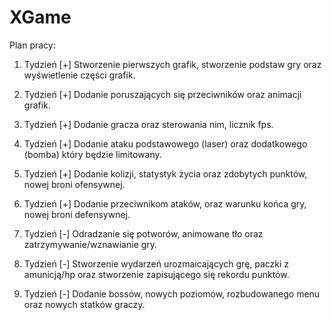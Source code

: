# XGame

Plan pracy:

1. Tydzień [+]
Stworzenie pierwszych grafik, stworzenie podstaw gry oraz wyświetlenie części grafik.

2. Tydzień [+]
Dodanie poruszających się przeciwników oraz animacji grafik.

3. Tydzień [+]
Dodanie gracza oraz sterowania nim, licznik fps.

4. Tydzień [+]
Dodanie ataku podstawowego (laser) oraz dodatkowego (bomba) który będzie limitowany.

5. Tydzień [+]
Dodanie kolizji, statystyk życia oraz zdobytych punktów, nowej broni ofensywnej.

6. Tydzień [+]
Dodanie przeciwnikom ataków, oraz warunku końca gry, nowej broni defensywnej.

7. Tydzień [-]
Odradzanie się potworów, animowane tło oraz zatrzymywanie/wznawianie gry.

8. Tydzień [-]
Stworzenie wydarzeń urozmaicających grę, paczki z amunicją/hp oraz stworzenie zapisującego się rekordu punktów.

9. Tydzień [-]
Dodanie bossów, nowych poziomów, rozbudowanego menu oraz nowych statków graczy.
